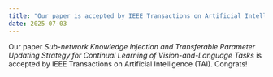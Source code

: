 ```yaml
---
title: "Our paper is accepted by IEEE Transactions on Artificial Intelligence (TAI) 📜"
date: 2025-07-03
---
```

Our paper *Sub-network Knowledge Injection and Transferable Parameter Updating Strategy for Continual Learning of Vision-and-Language Tasks* is accepted by IEEE Transactions on Artificial Intelligence (TAI). Congrats!
